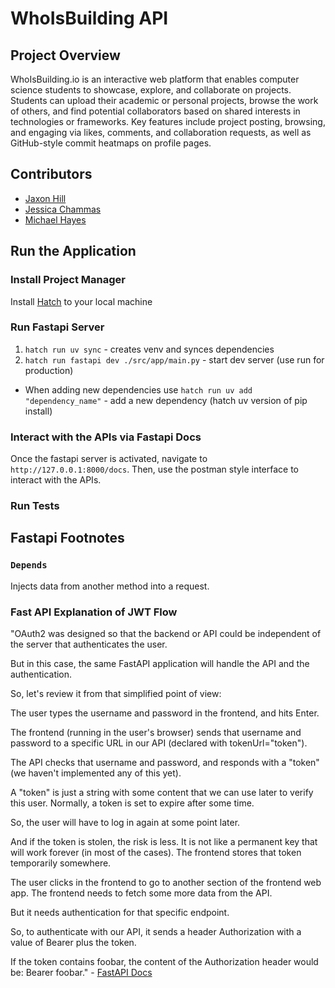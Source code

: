 # WhoIsBuilding API
## Project Overview
WhoIsBuilding.io is an interactive web platform that enables computer science students to showcase, explore, and collaborate on projects. Students can upload their academic or personal projects, browse the work of others, and find potential collaborators based on shared interests in technologies or frameworks. Key features include project posting, browsing, and engaging via likes, comments, and collaboration requests, as well as GitHub-style commit heatmaps on profile pages.

## Contributors
* [Jaxon Hill](https://github.com/jaxonhill)
* [Jessica Chammas](https://github.com/Jessica-Chammas)
* [Michael Hayes](https://github.com/mhayescs19)

## Run the Application
### Install Project Manager
Install [Hatch](https://hatch.pypa.io/latest/) to your local machine
### Run Fastapi Server
1. `hatch run uv sync` - creates venv and synces dependencies  
2. `hatch run fastapi dev ./src/app/main.py` - start dev server (use run for production)
* When adding new dependencies use `hatch run uv add "dependency_name"` - add a new dependency (hatch uv version of pip install)

### Interact with the APIs via Fastapi Docs
Once the fastapi server is activated, navigate to `http://127.0.0.1:8000/docs`. Then, use the postman style interface to interact with the APIs.

### Run Tests

## Fastapi Footnotes
### `Depends`
Injects data from another method into a request.

### Fast API Explanation of JWT Flow
"OAuth2 was designed so that the backend or API could be independent of the server that authenticates the user.

But in this case, the same FastAPI application will handle the API and the authentication.

So, let's review it from that simplified point of view:

The user types the username and password in the frontend, and hits Enter.  

The frontend (running in the user's browser) sends that username and password to a specific URL in our API (declared with tokenUrl="token").  

The API checks that username and password, and responds with a "token" (we haven't implemented any of this yet).  

A "token" is just a string with some content that we can use later to verify this user.
Normally, a token is set to expire after some time.  

So, the user will have to log in again at some point later.  

And if the token is stolen, the risk is less. It is not like a permanent key that will work forever (in most of the cases).
The frontend stores that token temporarily somewhere.  

The user clicks in the frontend to go to another section of the frontend web app.
The frontend needs to fetch some more data from the API.  

But it needs authentication for that specific endpoint. 
 
So, to authenticate with our API, it sends a header Authorization with a value of Bearer plus the token.  

If the token contains foobar, the content of the Authorization header would be: Bearer foobar." - [FastAPI Docs](https://fastapi.tiangolo.com/tutorial/security/first-steps/#the-password-flow)
